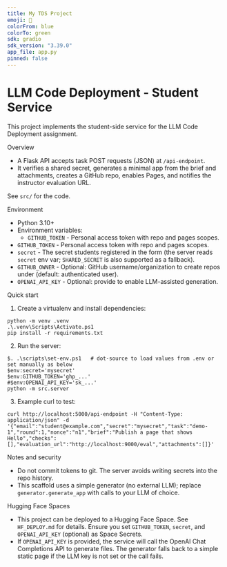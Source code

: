 ```yaml
---
title: My TDS Project
emoji: 🧮
colorFrom: blue
colorTo: green
sdk: gradio
sdk_version: "3.39.0"
app_file: app.py
pinned: false
---
```

# LLM Code Deployment - Student Service

This project implements the student-side service for the LLM Code Deployment assignment.

Overview
- A Flask API accepts task POST requests (JSON) at `/api-endpoint`.
- It verifies a shared secret, generates a minimal app from the brief and attachments, creates a GitHub repo, enables Pages, and notifies the instructor evaluation URL.

See `src/` for the code.

Environment
- Python 3.10+
- Environment variables:
  - `GITHUB_TOKEN` - Personal access token with repo and pages scopes.
- `GITHUB_TOKEN` - Personal access token with repo and pages scopes.
- `secret` - The secret students registered in the form (the server reads `secret` env var; `SHARED_SECRET` is also supported as a fallback).
- `GITHUB_OWNER` - Optional: GitHub username/organization to create repos under (default: authenticated user).
- `OPENAI_API_KEY` - Optional: provide to enable LLM-assisted generation.

Quick start

1. Create a virtualenv and install dependencies:

```pwsh
python -m venv .venv
.\.venv\Scripts\Activate.ps1
pip install -r requirements.txt
```

2. Run the server:

```pwsh
$. .\scripts\set-env.ps1   # dot-source to load values from .env or set manually as below
$env:secret='mysecret'
$env:GITHUB_TOKEN='ghp_...'
#$env:OPENAI_API_KEY='sk_...'
python -m src.server
```

3. Example curl to test:

```pwsh
curl http://localhost:5000/api-endpoint -H "Content-Type: application/json" -d '{"email":"student@example.com","secret":"mysecret","task":"demo-1","round":1,"nonce":"n1","brief":"Publish a page that shows Hello","checks":[],"evaluation_url":"http://localhost:9000/eval","attachments":[]}'
```

Notes and security
- Do not commit tokens to git. The server avoids writing secrets into the repo history.
- This scaffold uses a simple generator (no external LLM); replace `generator.generate_app` with calls to your LLM of choice.

Hugging Face Spaces
- This project can be deployed to a Hugging Face Space. See `HF_DEPLOY.md` for details. Ensure you set `GITHUB_TOKEN`, `secret`, and `OPENAI_API_KEY` (optional) as Space Secrets.
- If `OPENAI_API_KEY` is provided, the service will call the OpenAI Chat Completions API to generate files. The generator falls back to a simple static page if the LLM key is not set or the call fails.

